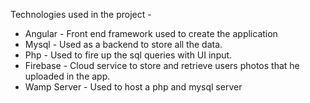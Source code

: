 Technologies used in the project - 
- Angular - Front end framework used to create the application 
- Mysql - Used as a backend to store all the data. 
- Php - Used to fire up the sql queries with UI input. 
- Firebase - Cloud service to store and retrieve users photos that he uploaded in the app. 
- Wamp Server - Used to host a php and mysql server
